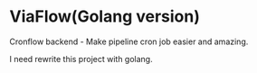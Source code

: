 # ViaFlow(Golang version)
Cronflow backend - Make pipeline cron job easier and amazing.

I need rewrite this project with golang.
